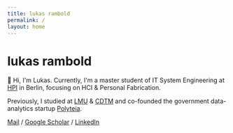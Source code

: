 ```yaml
---
title: lukas rambold
permalink: /
layout: home
---
```


# lukas rambold

👋 Hi, I'm Lukas.
Currently, I'm a master student of IT System Engineering at [HPI](https://hpi.de) in Berlin, focusing on HCI & Personal Fabrication.

Previously, I studied at [LMU](https://www.lmu.de) & [CDTM](https://cdtm.de) and co-founded the government data-analytics startup [Polyteia](https://polyteia.com).

[Mail](mailto://lukas@rambold.de) / [Google Scholar](https://scholar.google.de/citations?user=PrYIn3MAAAAJ) / [LinkedIn](linkedin.com/in/ramboldio)